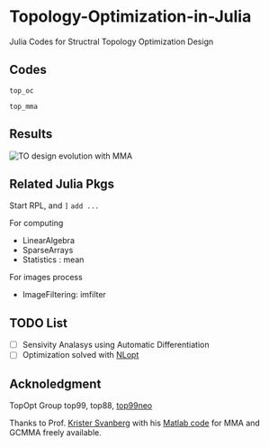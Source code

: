# Topology-Optimization-in-Julia
Julia Codes for Structral Topology Optimization Design


## Codes
`top_oc`

`top_mma`
## Results
![TO design evolution with MMA](./top_mma/res/des_hist.gif)

## Related Julia Pkgs
Start RPL, and
`]` `add ...`

For computing
- LinearAlgebra
- SparseArrays
- Statistics : mean

For images process
- ImageFiltering: imfilter

## TODO List
- [ ] Sensivity Analasys using Automatic Differentiation
- [ ] Optimization solved with [NLopt](https://github.com/stevengj/nlopt)

## Acknoledgment
TopOpt Group
top99, top88, [top99neo](https://www.topopt.mek.dtu.dk/Apps-and-software/New-99-line-topology-optimization-code-written-in-MATLAB)

Thanks to Prof. [Krister Svanberg](https://people.kth.se/~krille/) with his [Matlab code](http://www.smoptit.se/) for MMA and GCMMA freely available.
